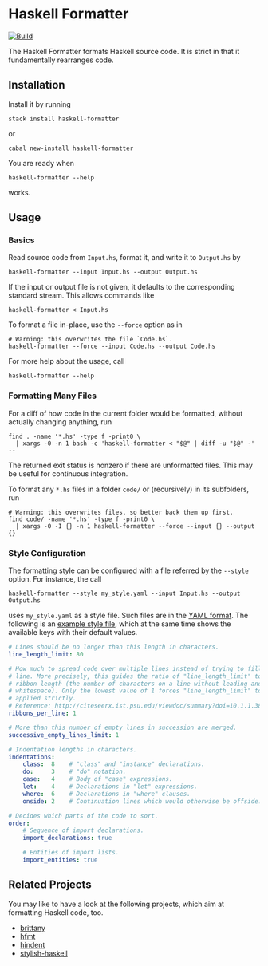 # Haskell Formatter

[![Build](https://img.shields.io/travis/evolutics/haskell-formatter.svg)](https://travis-ci.org/evolutics/haskell-formatter)

The Haskell Formatter formats Haskell source code. It is strict in that it fundamentally rearranges code.

## Installation

Install it by running

```
stack install haskell-formatter
```

or

```
cabal new-install haskell-formatter
```

You are ready when

```
haskell-formatter --help
```

works.

## Usage

### Basics

Read source code from `Input.hs`, format it, and write it to `Output.hs` by

```
haskell-formatter --input Input.hs --output Output.hs
```

If the input or output file is not given, it defaults to the corresponding standard stream. This allows commands like

```
haskell-formatter < Input.hs
```

To format a file in-place, use the `--force` option as in

```
# Warning: this overwrites the file `Code.hs`.
haskell-formatter --force --input Code.hs --output Code.hs
```

For more help about the usage, call

```
haskell-formatter --help
```

### Formatting Many Files

For a diff of how code in the current folder would be formatted, without actually changing anything, run

```
find . -name '*.hs' -type f -print0 \
  | xargs -0 -n 1 bash -c 'haskell-formatter < "$@" | diff -u "$@" -' --
```

The returned exit status is nonzero if there are unformatted files. This may be useful for continuous integration.

To format any `*.hs` files in a folder `code/` or (recursively) in its subfolders, run

```
# Warning: this overwrites files, so better back them up first.
find code/ -name '*.hs' -type f -print0 \
  | xargs -0 -I {} -n 1 haskell-formatter --force --input {} --output {}
```

### Style Configuration

The formatting style can be configured with a file referred by the `--style` option. For instance, the call

```
haskell-formatter --style my_style.yaml --input Input.hs --output Output.hs
```

uses `my_style.yaml` as a style file. Such files are in the [YAML format](http://en.wikipedia.org/wiki/YAML). The following is an [example style file](testsuite/resources/examples/default_style.yaml), which at the same time shows the available keys with their default values.

<!--- GitHub does currently not allow to include files (https://github.com/github/markup/issues/346).

Thus, the file content is replicated here. There is a test which checks that the strings of both sources are equal. --->

```yaml
# Lines should be no longer than this length in characters.
line_length_limit: 80

# How much to spread code over multiple lines instead of trying to fill a single
# line. More precisely, this guides the ratio of "line_length_limit" to the
# ribbon length (the number of characters on a line without leading and trailing
# whitespace). Only the lowest value of 1 forces "line_length_limit" to be
# applied strictly.
# Reference: http://citeseerx.ist.psu.edu/viewdoc/summary?doi=10.1.1.38.8777
ribbons_per_line: 1

# More than this number of empty lines in succession are merged.
successive_empty_lines_limit: 1

# Indentation lengths in characters.
indentations:
    class:  8    # "class" and "instance" declarations.
    do:     3    # "do" notation. 
    case:   4    # Body of "case" expressions.
    let:    4    # Declarations in "let" expressions.
    where:  6    # Declarations in "where" clauses.
    onside: 2    # Continuation lines which would otherwise be offside.

# Decides which parts of the code to sort.
order:
    # Sequence of import declarations.
    import_declarations: true

    # Entities of import lists.
    import_entities: true
```

## Related Projects

You may like to have a look at the following projects, which aim at formatting Haskell code, too.

- [brittany](https://github.com/lspitzner/brittany)
- [hfmt](https://github.com/danstiner/hfmt)
- [hindent](https://github.com/chrisdone/hindent)
- [stylish-haskell](https://github.com/jaspervdj/stylish-haskell)

